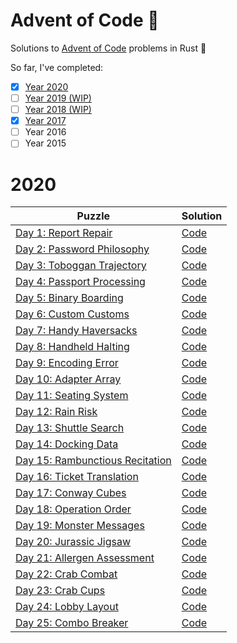 # Advent of Code 🌠
Solutions to [Advent of Code](https://adventofcode.com) problems in Rust 🦀

So far, I've completed:
- [x] [Year 2020](/src/twenty20)
- [ ] [Year 2019 (WIP)](/src/twenty19)
- [ ] [Year 2018 (WIP)](/src/twenty18)
- [x] [Year 2017](/src/twenty17)
- [ ] Year 2016
- [ ] Year 2015

# 2020

| Puzzle                                                   | Solution                       |
|----------------------------------------------------------|--------------------------------|
| [Day 1: Report Repair](/questions/2020/01.md)            | [Code](/src/twenty20/day01.rs) |
| [Day 2: Password Philosophy](/questions/2020/02.md)      | [Code](/src/twenty20/day02.rs) |
| [Day 3: Toboggan Trajectory](/questions/2020/03.md)      | [Code](/src/twenty20/day03.rs) |
| [Day 4: Passport Processing](/questions/2020/04.md)      | [Code](/src/twenty20/day04.rs) |
| [Day 5: Binary Boarding](/questions/2020/05.md)          | [Code](/src/twenty20/day05.rs) |
| [Day 6: Custom Customs](/questions/2020/06.md)           | [Code](/src/twenty20/day06.rs) |
| [Day 7: Handy Haversacks](/questions/2020/07.md)         | [Code](/src/twenty20/day07.rs) |
| [Day 8: Handheld Halting](/questions/2020/08.md)         | [Code](/src/twenty20/day08.rs) |
| [Day 9: Encoding Error](/questions/2020/09.md)           | [Code](/src/twenty20/day09.rs) |
| [Day 10: Adapter Array](/questions/2020/10.md)           | [Code](/src/twenty20/day10.rs) |
| [Day 11: Seating System](/questions/2020/11.md)          | [Code](/src/twenty20/day11.rs) |
| [Day 12: Rain Risk](/questions/2020/12.md)               | [Code](/src/twenty20/day12.rs) |
| [Day 13: Shuttle Search](/questions/2020/13.md)          | [Code](/src/twenty20/day13.rs) |
| [Day 14: Docking Data](/questions/2020/14.md)            | [Code](/src/twenty20/day14.rs) |
| [Day 15: Rambunctious Recitation](/questions/2020/15.md) | [Code](/src/twenty20/day15.rs) |
| [Day 16: Ticket Translation](/questions/2020/16.md)      | [Code](/src/twenty20/day16.rs) |
| [Day 17: Conway Cubes](/questions/2020/17.md)            | [Code](/src/twenty20/day17.rs) |
| [Day 18: Operation Order](/questions/2020/18.md)         | [Code](/src/twenty20/day18.rs) |
| [Day 19: Monster Messages](/questions/2020/19.md)        | [Code](/src/twenty20/day19.rs) |
| [Day 20: Jurassic Jigsaw](/questions/2020/20.md)         | [Code](/src/twenty20/day20.rs) |
| [Day 21: Allergen Assessment](/questions/2020/21.md)     | [Code](/src/twenty20/day21.rs) |
| [Day 22: Crab Combat](/questions/2020/22.md)             | [Code](/src/twenty20/day22.rs) |
| [Day 23: Crab Cups](/questions/2020/23.md)               | [Code](/src/twenty20/day23.rs) |
| [Day 24: Lobby Layout](/questions/2020/24.md)            | [Code](/src/twenty20/day24.rs) |
| [Day 25: Combo Breaker](/questions/2020/25.md)           | [Code](/src/twenty20/day25.rs) |
